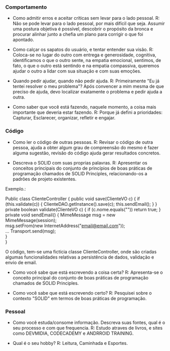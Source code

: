 ### Comportamento
- Como admitir erros e aceitar críticas sem levar para o lado pessoal. 
R: Não se pode levar para o lado pessoal, por mais difícil que seja. Assumir uma postura objetiva é possível, descobrir o propósito da bronca e procurar alinhar junto a chefia um plano para corrigir o que foi apontado. 

- Como calçar os sapatos do usuário, e tentar entender sua visão.
R: Coloca-se no lugar do outro com entrega e generosidade,  cognitiva, identificamos o que o outro sente, na empatia emocional, sentimos, de fato, o que o outro está sentindo e na empatia compassiva, queremos ajudar o outro a lidar com sua situação e com suas emoções. 

- Quando pedir ajudar, quando não pedir ajuda.
R: Primeiramente "Eu já tentei resolver o meu problema"?                                                          Após convencer a mim mesma de que preciso de ajuda, devo localizar exatamente o problema e pedir ajuda a outra. 



- Como saber que você está fazendo, naquele momento, a coisa mais importante que deveria estar fazendo.
R: Porque já defini a prioridades: Capturar, Esclarecer, organizar, refletir e engajar.

### Código
- Como ler o código de outras pessoas.
R: Revisar o código de outra pessoa, ajuda a obter algum grau de compreensão do mesmo  é fazer alguma sugestão, revisão do código ajuda gerar resultados concretos.

- Descreva o SOLID com suas proprias palavras. 
R: Apresentar os conceitos principais do conjunto de princípios de boas práticas de programação chamados de SOLID Principles, relacionando-os a padrões de projeto existentes.

Exemplo.:

Public class ClienteController {
      public void save(ClienteVO c)
      {
          if (this.validate(c))
          {
              ClienteDAO.getInstance().save(c);
              this.sendEmail();
          }
      }
      private boolean validate(ClienteVO c) {
          if (c.nome.equals(""))
              return true;
      }
      private void sendEmail()
      {
          MimeMessage msg = new MimeMessage(session);  
          msg.setFrom(new InternetAddress("email@email.com"));  
          ...
          Transport.send(msg);  
      }    
  }
  
O código, tem-se uma fictícia classe ClienteController, onde são criadas algumas funcionalidades relativas a persistência de dados, validação e envio de email.


- Como você sabe que está escrevendo a coisa certa?
R: Apresenta-se o conceito principal do conjunto de boas práticas de programação chamados de SOLID Principles.

- Como você sabe que está escrevendo certo? 
R: Pesquisei sobre o contexto "SOLID" em termos de boas práticas de programação. 


### Pessoal
- Como você estuda/consome informação. Descreva suas fontes, qual é o seu processo e com que frequencia.
R: Estudo atraves de livros, e sites como DEVMIDIA, CODECADEMY e ANDRROID TRAINING.

- Qual é o seu hobby?
R: Leitura, Caminhada e Esportes.
